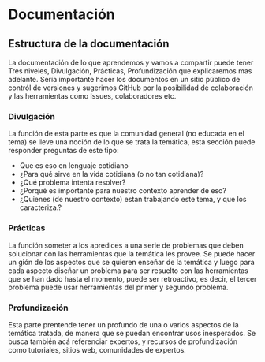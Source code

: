 # Documentación

## Estructura de la documentación
La documentación de lo que aprendemos y vamos a compartir puede tener Tres
niveles, Divulgación, Prácticas, Profundización que explicaremos mas adelante.
Sería importante hacer los documentos en un sitio público de contról de
versiones y sugerimos GitHub por la posibilidad de colaboración y las
herramientas como Issues, colaboradores etc.

### Divulgación
La función de esta parte es que la comunidad general (no educada en el tema)
se lleve una noción de lo que se trata la temática, esta sección puede
responder  preguntas de este tipo:
* Que es eso en lenguaje cotidiano
* ¿Para qué sirve en la vida cotidiana (o no tan cotidiana)?
* ¿Qué problema intenta resolver?
* ¿Porqué es importante para nuestro contexto aprender de eso?
* ¿Quienes (de nuestro contexto) estan trabajando este tema, y que los
caracteriza.?


### Prácticas
La función someter a los apredices a una serie de problemas que deben solucionar
con las herramientas que la temática les provee.
Se puede hacer un gión de los aspectos que se quieren enseñar de la temática
y luego para cada aspecto diseñar un problema para ser resuelto con las
herramientas que se han dado hasta el momento, puede ser retroactivo,
es decir, el tercer problema puede usar herramientas del primer y segundo
problema.

### Profundización
Esta parte prentende tener un profundo de una o varios aspectos de la temática
tratada, de manera que se puedan encontrar usos inesperados.
Se busca también acá referenciar expertos, y recursos de profundización como
tutoriales, sitios web, comunidades de expertos.


